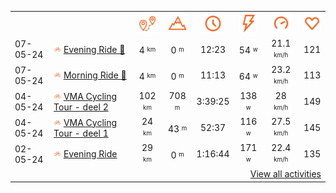 <table>
    <tr>
        <th></th>
        <th></th>
        <th align="center"><img src="https://raw.githubusercontent.com/robiningelbrecht/strava-activities/master/public/distance.svg" width="30" alt="distance" title="distance"/></th>
        <th align="center"><img src="https://raw.githubusercontent.com/robiningelbrecht/strava-activities/master/public/elevation.svg" width="30" alt="elevation" title="elevation"/></th>
        <th align="center"><img src="https://raw.githubusercontent.com/robiningelbrecht/strava-activities/master/public/time.svg" width="30" alt="time" title="time"/></th>
        <th align="center"><img src="https://raw.githubusercontent.com/robiningelbrecht/strava-activities/master/public/average-watt.svg" width="30" alt="average watts" title="average watts"/></th>
        <th align="center"><img src="https://raw.githubusercontent.com/robiningelbrecht/strava-activities/master/public/average-speed.svg" width="30" alt="average speed" title="average speed"/></th>
        <th align="center"><img src="https://raw.githubusercontent.com/robiningelbrecht/strava-activities/master/public/heart-rate.svg" width="30" alt="average heart rate" title="average heart rate"/></th>
    </tr>
            <tr>
            <td>07-05-24</td>
            <td>
                <img src="https://raw.githubusercontent.com/robiningelbrecht/strava-activities/master/public/activity-ride.svg" width="12" alt="Evening Ride 🚃" title="Evening Ride 🚃"/>
<a href="https://www.strava.com/activities/11354178310" title="Kcal: 113 | Gear: None ">Evening Ride 🚃</a>
            </td>
            <td align="center">4 <sup><sub>km</sub></sup></td>
            <td align="center">0 <sup><sub>m</sub></sup></td>
            <td align="center">12:23</td>
            <td align="center">54 <sup><sub>w</sub></sup></td>
            <td align="center">21.1 <sup><sub>km/h</sub></sup></td>
            <td align="center">121</td>
        </tr>
            <tr>
            <td>07-05-24</td>
            <td>
                <img src="https://raw.githubusercontent.com/robiningelbrecht/strava-activities/master/public/activity-ride.svg" width="12" alt="Morning Ride 🚃" title="Morning Ride 🚃"/>
<a href="https://www.strava.com/activities/11350176278" title="Kcal: 89 | Gear: None ">Morning Ride 🚃</a>
            </td>
            <td align="center">4 <sup><sub>km</sub></sup></td>
            <td align="center">0 <sup><sub>m</sub></sup></td>
            <td align="center">11:13</td>
            <td align="center">64 <sup><sub>w</sub></sup></td>
            <td align="center">23.2 <sup><sub>km/h</sub></sup></td>
            <td align="center">113</td>
        </tr>
            <tr>
            <td>04-05-24</td>
            <td>
                <img src="https://raw.githubusercontent.com/robiningelbrecht/strava-activities/master/public/activity-ride.svg" width="12" alt="VMA Cycling Tour - deel 2" title="VMA Cycling Tour - deel 2"/>
<a href="https://www.strava.com/activities/11329234761" title="Kcal: 2152 | Gear: None ">VMA Cycling Tour - deel 2</a>
            </td>
            <td align="center">102 <sup><sub>km</sub></sup></td>
            <td align="center">708 <sup><sub>m</sub></sup></td>
            <td align="center">3:39:25</td>
            <td align="center">138 <sup><sub>w</sub></sup></td>
            <td align="center">28 <sup><sub>km/h</sub></sup></td>
            <td align="center">149</td>
        </tr>
            <tr>
            <td>04-05-24</td>
            <td>
                <img src="https://raw.githubusercontent.com/robiningelbrecht/strava-activities/master/public/activity-ride.svg" width="12" alt="VMA Cycling Tour - deel 1" title="VMA Cycling Tour - deel 1"/>
<a href="https://www.strava.com/activities/11327140989" title="Kcal: 590 | Gear: None ">VMA Cycling Tour - deel 1</a>
            </td>
            <td align="center">24 <sup><sub>km</sub></sup></td>
            <td align="center">43 <sup><sub>m</sub></sup></td>
            <td align="center">52:37</td>
            <td align="center">116 <sup><sub>w</sub></sup></td>
            <td align="center">27.5 <sup><sub>km/h</sub></sup></td>
            <td align="center">145</td>
        </tr>
            <tr>
            <td>02-05-24</td>
            <td>
                <img src="https://raw.githubusercontent.com/robiningelbrecht/strava-activities/master/public/activity-ride.svg" width="12" alt="Evening Ride" title="Evening Ride"/>
<a href="https://www.strava.com/activities/11317935248" title="Kcal: 884 | Gear: None ">Evening Ride</a>
            </td>
            <td align="center">29 <sup><sub>km</sub></sup></td>
            <td align="center">0 <sup><sub>m</sub></sup></td>
            <td align="center">1:16:44</td>
            <td align="center">171 <sup><sub>w</sub></sup></td>
            <td align="center">22.4 <sup><sub>km/h</sub></sup></td>
            <td align="center">135</td>
        </tr>
                <tr>
            <td colspan="8" align="right"><a href="https://github.com/robiningelbrecht/strava-activities#activities">View all activities</a></td>
        </tr>
    </table>
